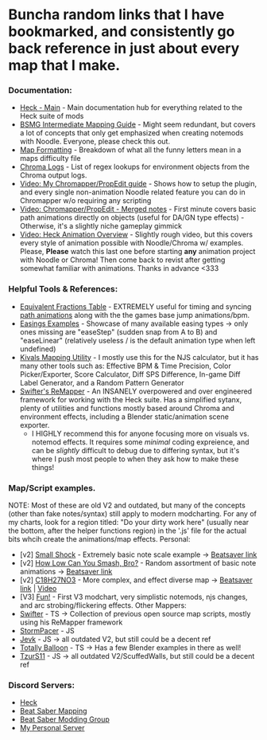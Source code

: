 # Buncha random links that I have bookmarked, and consistently go back reference in just about every map that I make.

### Documentation:
- [Heck - Main](https://github.com/Aeroluna/Heck/wiki/) - Main documentation hub for everything related to the Heck suite of mods
- [BSMG Intermediate Mapping Guide](https://bsmg.wiki/mapping/intermediate-mapping.html) - Might seem redundant, but covers a lot of concepts that only get emphasized when creating notemods with Noodle. Everyone, please check this out.
- [Map Formatting](https://bsmg.wiki/mapping/map-format/beatmap.html) - Breakdown of what all the funny letters mean in a maps difficulty file
- [Chroma Logs](https://github.com/UGEcko/Chroodle/tree/main/ChromaLogs) - List of regex lookups for environment objects from the Chroma output logs.
- [Video: My Chromapper/PropEdit guide](https://www.youtube.com/watch?v=FXcnebgOLpA) - Shows how to setup the plugin, and every single non-animation Noodle related feature you can do in Chromapper w/o requiring any scripting
- [Video: Chromapper/PropEdit - Merged notes](https://www.youtube.com/watch?v=76GHNW0ybo8) - First minute covers basic path animations directly on objects (useful for DA/GN type effects) - Otherwise, it's a slightly niche gameplay gimmick
- [Video: Heck Animation Overview](https://www.youtube.com/watch?v=nMHaPJ8o-Jk) - Slightly rough video, but this covers every style of animation possible with Noodle/Chroma w/ examples. 
Please, **Please** watch this last one before starting **any** animation project with Noodle or Chroma! Then come back to revist after getting somewhat familiar with animations. Thanks in advance <333

### Helpful Tools & References:
- [Equivalent Fractions Table](http://www.cleavebooks.co.uk/scol/equivf.htm) - EXTREMELY useful for timing and syncing [path animations](https://github.com/Aeroluna/Heck/wiki/Animation#assignpathanimation) along with the the games base jump animations/bpm.
- [Easings Examples](https://easings.net/) - Showcase of many available easing types -> only ones missing are "easeStep" (sudden snap from A to B) and "easeLinear" (relatively useless / is the default animation type when left undefined)
- [Kivals Mapping Utility](https://kivalevan.me/BeatSaber-MappingUtility/) - I mostly use this for the NJS calculator, but it has many other tools such as: Effective BPM & Time Precision, Color Picker/Exporter, Score Calculator, Diff SPS Difference, In-game Diff Label Generator, and a Random Pattern Generator
- [Swifter's ReMapper](https://github.com/Swifter1243/ReMapper) - An INSANELY overpowered and over engineered framework for working with the Heck suite. Has a simplified sytanx, plenty of utilities and functions mostly based around Chroma and environment effects, including a Blender static/animation scene exporter.
  - I HIGHLY recommend this for anyone focusing more on visuals vs. notemod effects. It requires some *minimal* coding expreience, and can be *slightly* difficult to debug due to differing syntax, but it's where I push most people to when they ask how to make these things!

### Map/Script examples.
NOTE: Most of these are old V2 and outdated, but many of the concepts (other than fake notes/syntax) still apply to modern modcharting.
      For any of my charts, look for a region titled: "Do your dirty work here" (usually near the bottom, after the helper functions region) in the '.js' file for the actual bits whcih create the animations/map effects.
Personal:
- [v2] [Small Shock](https://github.com/Mawntee/BS-Modchart-Mapping-Files/tree/main/Small%20shock) - Extremely basic note scale example -> [Beatsaver link](https://beatsaver.com/maps/10636)
- [v2] [How Low Can You Smash, Bro?](https://github.com/Mawntee/BS-Modchart-Mapping-Files/tree/main/How%20Low%20Can%20You%20Smash%20Bro) - Random assortment of basic note animations -> [Beatsaver link](https://beatsaver.com/maps/10583)
- [v2] [C18H27NO3](https://github.com/Mawntee/BS-Modchart-Mapping-Files/tree/main/C18H27NO3) - More complex, and effect diverse map -> [Beatsaver link](https://beatsaver.com/maps/17d7e) | [Video](https://www.youtube.com/watch?v=5xA3iR5v-Rk)
- [V3] [Fun!](https://github.com/Mawntee/BS-Modchart-Mapping-Files/tree/main/FUN) - First V3 modchart, very simplistic notemods, njs changes, and arc strobing/flickering effects.
Other Mappers:
- [Swifter](https://github.com/Swifter1243/MapScripts) - TS -> Collection of previous open source map scripts, mostly using his ReMapper framework
- [StormPacer](https://github.com/StormPacer/Noodle-Maps) - JS
- [Jevk](https://github.com/Jevk/JevkMaps) - JS -> all outdated V2, but still could be a decent ref
- [Totally Balloon](https://github.com/Infinit3/le-monke-maps) - TS -> Has a few Blender examples in there as well!
- [TzurS11](https://github.com/TzurS11/NoodleScript/tree/main/Examples/Scripts) - JS -> all outdated V2/ScuffedWalls, but still could be a decent ref

### Discord Servers:
- [Heck](https://discord.gg/rrZf3kapeh)
- [Beat Saber Mapping](https://discord.gg/ArT4BTQ)
- [Beat Saber Modding Group](https://discord.gg/beatsabermods)
- [My Personal Server](https://discord.gg/3P9HzE33)
